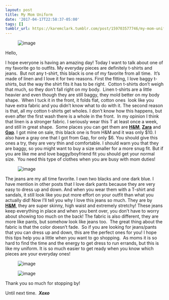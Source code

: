 ```yaml
---
layout: post
title: My Mom Uniform
date: '2017-04-17T22:58:37-05:00'
tags: []
tumblr_url: https://karemclark.tumblr.com/post/159703577746/my-mom-uniform
---
```

<figure data-orig-width="540" data-orig-height="468" data-orig-src="https://64.media.tumblr.com/64913d5a325fc1ac8d77c308e569ba4a/tumblr_inline_ool6s2Y3nN1t4qra9_540.jpg" class="tmblr-full"><img src="https://64.media.tumblr.com/1cfb105945ce0266eca367b515451edb/tumblr_inline_oomc7r2V4t1t4qra9_540.jpg" alt="image" data-orig-width="540" data-orig-height="468" data-orig-src="https://64.media.tumblr.com/64913d5a325fc1ac8d77c308e569ba4a/tumblr_inline_ool6s2Y3nN1t4qra9_540.jpg"></figure>

Hello,

I hope everyone is having an amazing day! Today I want to talk about one of my favorite go to outfits. My everyday pieces are definitely t-shirts and jeans. &nbsp;But not any t-shirt, this black is one of my favorite from all time. &nbsp;It’s made of linen and I love it for two reasons. First the fitting, I love baggy t-shirts, but the way the shirt fits it has to be right. &nbsp;Cotton t-shirts don’t weigh that much, so they don’t fall right on my body. &nbsp;Linen t-shirts are a little heavier and even though they are still baggy, they mold better on my body shape. &nbsp;When I tuck it in the front, it folds flat, cotton ones &nbsp;look like you have extra fabric and you didn’t know what to do with it. The second reason is that, all my cotton t-shirts get wholes. I don’t know how this happens, but even after the first wash there is a whole in the front. &nbsp;In my opinion I think that linen is a stronger fabric. I seriously wear this T at least once a week, and still in great shape. &nbsp;Some places you can get them are **[H&M](http://www.hm.com/us/product/38261?article=38261-G&cm_vc=SEARCH#article=38261-F)**, [**Zara**](https://www.zara.com/us/en/woman/t-shirts/short-sleeve/short-sleeve-t-shirt-c401008p4471517.html) and [**Gap**](http://www.gap.com/browse/product.do?vid=1&pid=524872032). I got mine on sale, this black one is from H&M and it was only $10. I also have a gray one that I got from Gap, for only $6. You should give this ones a try, they are very thin and comfortable. I should warn you that they are baggy, so you might want to buy a size smaller for a more snug fit. But if you are like me and love baggy/boyfriend fit you should get your normal size. &nbsp;You need this type of clothes when you are busy with mom duties!

<figure data-orig-width="540" data-orig-height="567" data-orig-src="https://64.media.tumblr.com/bc23a8888d0b5cc5927477a3e4d4fbf0/tumblr_inline_ool6te8l2e1t4qra9_540.jpg" class="tmblr-full"><img src="https://64.media.tumblr.com/4392f14dbf8f8a6023f57ee7d0b43391/tumblr_inline_oomc7sM0Qx1t4qra9_540.jpg" alt="image" data-orig-width="540" data-orig-height="567" data-orig-src="https://64.media.tumblr.com/bc23a8888d0b5cc5927477a3e4d4fbf0/tumblr_inline_ool6te8l2e1t4qra9_540.jpg"></figure>

The jeans are my all time favorite. I own two blacks and one dark blue. I have mention in other posts that I love dark pants because they are very easy to dress up and down. And when you wear them with a T-shirt and sandals, it still look like you put more effort on your outfit than what you actually did! Now I’ll tell you why I love this jeans so much. They are by **[H&M](http://www.hm.com/us/product/96262?article=96262-A#article=96262-A)**, they are super skinny, high waist and extremely stretchy! These jeans keep everything in place and when you bent over, you don’t have to worry about showing too much on the back! The fabric is also different, they are more like pants, but somehow look like jeans too. &nbsp;The great thing about the fabric is that the color doesn’t fade. &nbsp;So if you are looking for jeans/pants that you can dress up and down, this are the perfect ones for you! I hope this tips help you a little when you want to go shopping. &nbsp;As moms it is so hard to find the time and the energy to get dress to run errands, but this is like my uniform. It is so much easier to get ready when you know which pieces are your everyday ones!

<figure data-orig-width="540" data-orig-height="508" data-orig-src="https://64.media.tumblr.com/0f828f831577a1e95d91b4a4a6cd4a42/tumblr_inline_ool6unjG9V1t4qra9_540.jpg" class="tmblr-full"><img src="https://64.media.tumblr.com/bb82f2d783855676141074787f770e9b/tumblr_inline_oomc7s35h41t4qra9_540.jpg" alt="image" data-orig-width="540" data-orig-height="508" data-orig-src="https://64.media.tumblr.com/0f828f831577a1e95d91b4a4a6cd4a42/tumblr_inline_ool6unjG9V1t4qra9_540.jpg"></figure><figure data-orig-width="540" data-orig-height="573" data-orig-src="https://64.media.tumblr.com/36b8d726a417a0353a21ae259676bbee/tumblr_inline_ool6vs5tyo1t4qra9_540.jpg" class="tmblr-full"><img src="https://64.media.tumblr.com/41595e0cccaccdd6378c9f0c1d08f693/tumblr_inline_oomc7zeOgG1t4qra9_540.jpg" alt="image" data-orig-width="540" data-orig-height="573" data-orig-src="https://64.media.tumblr.com/36b8d726a417a0353a21ae259676bbee/tumblr_inline_ool6vs5tyo1t4qra9_540.jpg"></figure>

Thank you so much for stopping by!

Until next time. **_&nbsp;Xoxo_**

